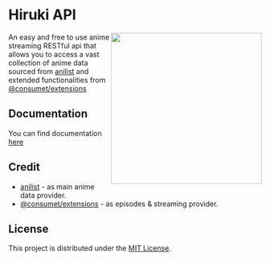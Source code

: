 # Hiruki API

<img src="https://files.catbox.moe/4ms3rn.webp" align="right" height="300vh">

An easy and free to use anime streaming RESTful api that allows you to access a vast collection of anime data sourced from [anilist](https://anilist.co) and extended functionalities from [@consumet/extensions](https://github.com/consumet/consumet.ts)

## Documentation
You can find documentation [here](https://docs.hiruki.xyz)

## Credit
- [anilist](https://anilist.co) - as main anime data provider.
- [@consumet/extensions](https://github.com/consumet/consumet.ts) - as episodes & streaming provider.

## License
This project is distributed under the [MIT License](LICENSE).